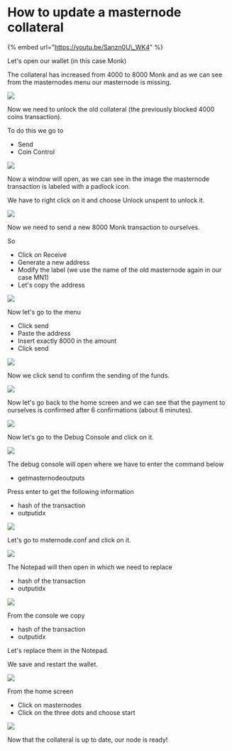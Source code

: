 # How to update a masternode collateral

{% embed url="https://youtu.be/Sanzn0U\_WK4" %}



Let's open our wallet \(in this case Monk\)

The collateral has increased from 4000 to 8000 Monk and as we can see from the masternodes menu our masternode is missing.

![](../.gitbook/assets/0%20%282%29.png)

Now we need to unlock the old collateral \(the previously blocked 4000 coins transaction\).

To do this we go to

* Send
* Coin Control

![](../.gitbook/assets/1%20%281%29.png)

Now a window will open, as we can see in the image the masternode transaction is labeled with a padlock icon.

We have to right click on it and choose Unlock unspent to unlock it.

![](../.gitbook/assets/2.png)

Now we need to send a new 8000 Monk transaction to ourselves.

So

* Click on Receive
* Generate a new address
* Modify the label \(we use the name of the old masternode again in our case MN1\)
* Let's copy the address

![](../.gitbook/assets/3%20%285%29.png)

Now let's go to the menu

* Click send
* Paste the address
* Insert exactly 8000 in the amount
* Click send

![](../.gitbook/assets/4.png)

Now we click send to confirm the sending of the funds.

![](../.gitbook/assets/5%20%284%29.png)

Now let's go back to the home screen and we can see that the payment to ourselves is confirmed after 6 confirmations \(about 6 minutes\).

![](../.gitbook/assets/6%20%283%29.png)

Now let's go to the Debug Console and click on it.

![](../.gitbook/assets/7%20%283%29.png)

The debug console will open where we have to enter the command below

* getmasternodeoutputs

Press enter to get the following information

* hash of the transaction
* outputidx

![](../.gitbook/assets/8.png)

Let's go to msternode.conf and click on it.

![](../.gitbook/assets/9%20%282%29.png)

The Notepad will then open in which we need to replace

* hash of the transaction
* outputidx

![](../.gitbook/assets/10%20%286%29.png)

From the console we copy

* hash of the transaction
* outputidx

Let's replace them in the Notepad.

We save and restart the wallet.

![](../.gitbook/assets/11%20%282%29.png)

From the home screen

* Click on masternodes
* Click on the three dots and choose start

![](../.gitbook/assets/12%20%284%29.png)

Now that the collateral is up to date, our node is ready!

